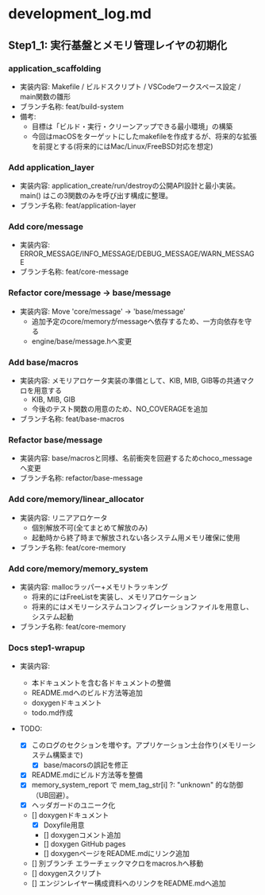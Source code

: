 # development_log.md

## Step1_1: 実行基盤とメモリ管理レイヤの初期化

### application_scaffolding

- 実装内容: Makefile / ビルドスクリプト / VSCodeワークスペース設定 / main関数の雛形
- ブランチ名称: feat/build-system
- 備考:
  - 目標は「ビルド・実行・クリーンアップできる最小環境」の構築
  - 今回はmacOSをターゲットにしたmakefileを作成するが、将来的な拡張を前提とする(将来的にはMac/Linux/FreeBSD対応を想定)

### Add application_layer

- 実装内容: application_create/run/destroyの公開API設計と最小実装。main() はこの3関数のみを呼び出す構成に整理。
- ブランチ名称: feat/application-layer

### Add core/message

- 実装内容: ERROR_MESSAGE/INFO_MESSAGE/DEBUG_MESSAGE/WARN_MESSAGE
- ブランチ名称: feat/core-message

### Refactor core/message -> base/message

- 実装内容: Move 'core/message' -> 'base/message'
  - 追加予定のcore/memoryがmessageへ依存するため、一方向依存を守る
  - engine/base/message.hへ変更

### Add base/macros

- 実装内容: メモリアロケータ実装の準備として、KIB, MIB, GIB等の共通マクロを用意する
  - KIB, MIB, GIB
  - 今後のテスト関数の用意のため、NO_COVERAGEを追加
- ブランチ名称: feat/base-macros

### Refactor base/message

- 実装内容: base/macrosと同様、名前衝突を回避するためchoco_messageへ変更
- ブランチ名称: refactor/base-message

### Add core/memory/linear_allocator

- 実装内容: リニアアロケータ
  - 個別解放不可(全てまとめて解放のみ)
  - 起動時から終了時まで解放されない各システム用メモリ確保に使用
- ブランチ名称: feat/core-memory

### Add core/memory/memory_system

- 実装内容: mallocラッパー+メモリトラッキング
  - 将来的にはFreeListを実装し、メモリアロケーション
  - 将来的にはメモリーシステムコンフィグレーションファイルを用意し、システム起動
- ブランチ名称: feat/core-memory

### Docs step1-wrapup

- 実装内容:
  - 本ドキュメントを含む各ドキュメントの整備
  - README.mdへのビルド方法等追加
  - doxygenドキュメント
  - todo.md作成

- TODO:
  - [x] このログのセクションを増やす。アプリケーション土台作り(メモリーシステム構築まで)
    - [x] base/macorsの誤記を修正
  - [x] README.mdにビルド方法等を整備
  - [x] memory_system_report で mem_tag_str[i] ?: "unknown" 的な防御（UB回避）。
  - [x] ヘッダガードのユニーク化
  - [] doxygenドキュメント
    - [x] Doxyfile用意
    - [] doxygenコメント追加
    - [] doxygen GitHub pages
    - [] doxygenページをREADME.mdにリンク追加
  - [] 別ブランチ エラーチェックマクロをmacros.hへ移動
  - [] doxygenスクリプト
  - [] エンジンレイヤー構成資料へのリンクをREADME.mdへ追加
